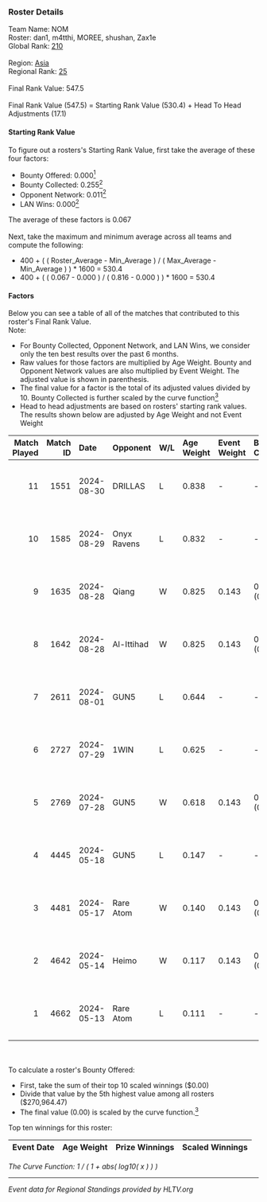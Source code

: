 ### Roster Details<br />
Team Name: NOM<br />
Roster: dan1, m4tthi, MOREE, shushan, Zax1e<br />
Global Rank: [210](../../standings_global_2024_10_23.md)<br />
<br />
Region: [Asia]( ../../standings_asia_2024_10_23.md)<br />
Regional Rank: [25]( ../../standings_asia_2024_10_23.md)<br />
<br />
Final Rank Value:  547.5<br />
<br />
Final Rank Value (547.5) = Starting Rank Value (530.4) + Head To Head Adjustments (17.1)<br />

#### Starting Rank Value<br />
To figure out a rosters's Starting Rank Value, first take the average of these four factors:<br />
- Bounty Offered: 0.000[<sup>1</sup>](#table2)
- Bounty Collected: 0.255[<sup>2</sup>](#table1)
- Opponent Network: 0.011[<sup>2</sup>](#table1)
- LAN Wins: 0.000[<sup>2</sup>](#table1)

The average of these factors is 0.067<br />
<br />
Next, take the maximum and minimum average across all teams and compute the following:<br />
- 400 + ( ( Roster_Average - Min_Average ) / ( Max_Average - Min_Average ) ) * 1600 = 530.4
- 400 + ( ( 0.067 - 0.000 ) / ( 0.816 - 0.000 ) ) * 1600 = 530.4


#### Factors<br />
Below you can see a table of all of the matches that contributed to this roster's Final Rank Value.<br />
Note:<br />

- For Bounty Collected, Opponent Network, and LAN Wins, we consider only the ten best results over the past 6 months.
- Raw values for those factors are multiplied by Age Weight. Bounty and Opponent Network values are also multiplied by Event Weight. The adjusted value is shown in parenthesis.
- The final value for a factor is the total of its adjusted values divided by 10. Bounty Collected is further scaled by the curve function[<sup>3</sup>](#curveFunction)
- Head to head adjustments are based on rosters' starting rank values. The results shown below are adjusted by Age Weight and not Event Weight
<span id="table1"></span><br />


| Match Played | Match ID | Date       | Opponent    | W/L | Age Weight | Event Weight | Bounty Collected | Opponent Network | LAN Wins  | H2H Adj. | Roster                               |
| -: | -: | :- | :- | :- | :- | :- | :- | :- | :- | -: | :- |
|           11 |     1551 | 2024-08-30 | DRILLAS     | L   | 0.838      | -            | -                | -                | -         |    -9.11 | dan1, m4tthi, MOREE, shushan, Zax1e  |
|           10 |     1585 | 2024-08-29 | Onyx Ravens | L   | 0.832      | -            | -                | -                | -         |   -17.25 | dan1, m4tthi, MOREE, shushan, Zax1e  |
|            9 |     1635 | 2024-08-28 | Qiang       | W   | 0.825      | 0.143        | 0.021 (0.002)    | 0.113 (0.013)    | 0 (0.000) |    18.34 | dan1, m4tthi, MOREE, shushan, Zax1e  |
|            8 |     1642 | 2024-08-28 | Al-Ittihad  | W   | 0.825      | 0.143        | 0.000 (0.000)    | 0.027 (0.003)    | 0 (0.000) |     7.93 | dan1, m4tthi, MOREE, shushan, Zax1e  |
|            7 |     2611 | 2024-08-01 | GUN5        | L   | 0.644      | -            | -                | -                | -         |    -2.15 | dan1, m4tthi, MOREE, suraniZ, Zax1e  |
|            6 |     2727 | 2024-07-29 | 1WIN        | L   | 0.625      | -            | -                | -                | -         |    -3.37 | dan1, m4tthi, MOREE, suraniZ, Zax1e  |
|            5 |     2769 | 2024-07-28 | GUN5        | W   | 0.618      | 0.143        | 0.102 (0.009)    | 1.000 (0.088)    | 0 (0.000) |    17.54 | dan1, m4tthi, MOREE, suraniZ, Zax1e  |
|            4 |     4445 | 2024-05-18 | GUN5        | L   | 0.147      | -            | -                | -                | -         |    -0.33 | dan1, hotd0g , m4tthi, meztal, MOREE |
|            3 |     4481 | 2024-05-17 | Rare Atom   | W   | 0.140      | 0.143        | 0.022 (0.000)    | 0.261 (0.005)    | 0 (0.000) |     3.60 | dan1, hotd0g , m4tthi, meztal, MOREE |
|            2 |     4642 | 2024-05-14 | Heimo       | W   | 0.117      | 0.143        | 0.003 (0.000)    | 0.163 (0.003)    | 0 (0.000) |     2.50 | dan1, hotd0g , m4tthi, meztal, MOREE |
|            1 |     4662 | 2024-05-13 | Rare Atom   | L   | 0.111      | -            | -                | -                | -         |    -0.63 | dan1, hotd0g , m4tthi, meztal, MOREE |

<br />
<span id="table2"></span><br />
To calculate a roster's Bounty Offered:<br />

- First, take the sum of their top 10 scaled winnings ($0.00)
- Divide that value by the 5th highest value among all rosters ($270,964.47)
- The final value (0.00) is scaled by the curve function.[<sup>3</sup>](#curveFunction)

Top ten winnings for this roster:<br />

| Event Date | Age Weight | Prize Winnings | Scaled Winnings |
| :- | -: | :- | :- |


<span id="curveFunction"></span>_The Curve Function: 1 / ( 1 + abs( log10( x ) ) )_<br />

---
_Event data for Regional Standings provided by HLTV.org_<br />
